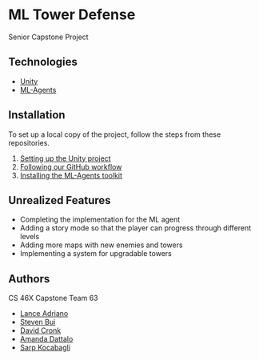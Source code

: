 <!-- PROJECT -->
# ML Tower Defense

<!-- ![Project Screenshot][project-screenshot] -->

Senior Capstone Project



<!-- TECHNOLOGIES -->
## Technologies

* [Unity](https://unity.com/)
* [ML-Agents](https://unity.com/products/machine-learning-agents)



<!-- INSTALLATION -->
## Installation

To set up a local copy of the project, follow the steps from these repositories.

1. [Setting up the Unity project](https://github.com/ML-Tower-Defense/setup)
2. [Following our GitHub workflow](https://github.com/ML-Tower-Defense/flow)
3. [Installing the ML-Agents toolkit](https://github.com/ML-Tower-Defense/ml-agents-installation)



<!-- UNREALIZED FEATURES -->
## Unrealized Features

* Completing the implementation for the ML agent
* Adding a story mode so that the player can progress through different levels
* Adding more maps with new enemies and towers
* Implementing a system for upgradable towers



<!-- AUTHORS -->
## Authors

CS 46X Capstone Team 63

* [Lance Adriano](https://github.com/SuperSaiyanAsian)
* [Steven Bui](https://github.com/buistvn)
* [David Cronk](https://github.com/cronkd)
* [Amanda Dattalo](https://github.com/amandadattalo)
* [Sarp Kocabagli](https://github.com/kocabags)



<!-- LINKS & IMAGES -->
<!-- [project-screenshot]: /docs/screenshot.png -->
